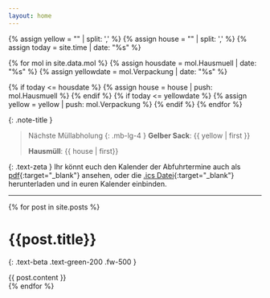 ```yaml
---
layout: home
---
```


{% assign yellow = "" | split: ',' %}
{% assign house = "" | split: ',' %}
{% assign today = site.time | date: "%s" %}

{% for mol in site.data.mol %}
  {% assign housdate =  mol.Hausmuell | date: "%s" %}
  {% assign yellowdate =  mol.Verpackung | date: "%s" %}

  <!-- Push into array -->
  {% if today <= housdate %}
    {% assign house = house | push: mol.Hausmuell %}
  {% endif %}
  {% if today <= yellowdate %}
    {% assign yellow = yellow | push: mol.Verpackung %}
  {% endif %}
{% endfor %}
<!-- {% assign one = yellow | first | date: '%A, %d.%m.%Y' %} -->

{: .note-title }
> Nächste Müllabholung
> {: .mb-lg-4 }
> **Gelber Sack**: {{ yellow | first }}
>
> **Hausmüll**: {{ house | first}}

{: .text-zeta }
Ihr könnt euch den Kalender der Abfuhrtermine auch als [pdf](https://api.abfall.io/?key=efb75cbd1f08fae1d4e47ae72a85c655&mode=export&idhousenumber=5659&wastetypes=18,48,295&timeperiod=20240101-20241231&showinactive=false&type=pdf){:target="_blank"} ansehen,
oder die [.ics Datei](https://api.abfall.io/?key=efb75cbd1f08fae1d4e47ae72a85c655&mode=export&idhousenumber=5659&wastetypes=18,48,295&timeperiod=20240101-20241231&showinactive=false&type=ics){:target="_blank"} herunterladen und in euren Kalender einbinden.

---

{% for post in site.posts %}
# {{post.title}}
{: .text-beta .text-green-200 .fw-500 }
<!-- <time datetime="{{ post.date | date: "%Y-%m-%d" }}">{{ post.date | date: '%d.%m.%Y' }}</time> -->
{{ post.content }}
<br>
{% endfor %}
